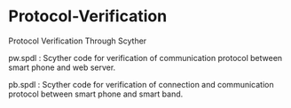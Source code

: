 # Protocol-Verification
Protocol Verification Through Scyther

pw.spdl
: Scyther code for verification of communication protocol between smart phone and web server.

pb.spdl
: Scyther code for verification of connection and communication protocol between smart phone and smart band.
